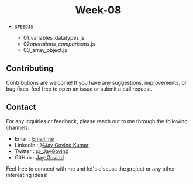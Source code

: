 <h1 align="center">Week-08</h1>

- `SPEEDJS`

  - 01_variables_datatypes.js
  - 02*operations_comparisons*.js
  - 03_array_object.js

## Contributing

Contributions are welcome! If you have any suggestions, improvements, or bug fixes, feel free to open an issue or submit a pull request.

## Contact

For any inquiries or feedback, please reach out to me through the following channels:

- Email : [Email me](mailto:govind.iq@gmail.com)
- LinkedIn : [@Jay Govind Kumar](https://www.linkedin.com/in/govind-jay)
- Twitter : [@\_JayGovind](https://twitter.com/_JayGovind)
- GitHub : [Jay-Govind](https://www.github.com/Jay-Govind)

Feel free to connect with me and let's discuss the project or any other interesting ideas!
